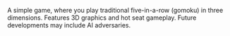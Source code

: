 A simple game, where you play traditional five-in-a-row (gomoku) in three dimensions. Features 3D graphics and hot seat gameplay. Future developments may include AI adversaries.